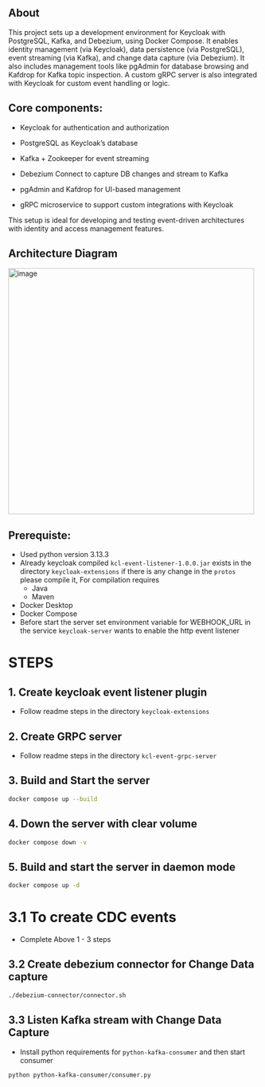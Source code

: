 ## About
This project sets up a development environment for Keycloak with PostgreSQL, Kafka, and Debezium, using Docker Compose. It enables identity management (via Keycloak), data persistence (via PostgreSQL), event streaming (via Kafka), and change data capture (via Debezium). It also includes management tools like pgAdmin for database browsing and Kafdrop for Kafka topic inspection. A custom gRPC server is also integrated with Keycloak for custom event handling or logic.

## Core components:

- Keycloak for authentication and authorization

- PostgreSQL as Keycloak’s database

- Kafka + Zookeeper for event streaming

- Debezium Connect to capture DB changes and stream to Kafka

- pgAdmin and Kafdrop for UI-based management

- gRPC microservice to support custom integrations with Keycloak

This setup is ideal for developing and testing event-driven architectures with identity and access management features.

## Architecture Diagram
<img width="494" alt="image" src="https://github.com/user-attachments/assets/2e90f2a7-91c7-48a5-8603-dea8a41d4f04" />


## Prerequiste:
- Used python version 3.13.3
- Already keycloak compiled `kcl-event-listener-1.0.0.jar` exists in the directory `keycloak-extensions` if there is any change in the `protos` please compile it, For compilation requires
  - Java
  - Maven
- Docker Desktop
- Docker Compose
- Before start the server set environment variable for WEBHOOK_URL in the service `keycloak-server` wants to enable the http event listener

# STEPS
## 1. Create keycloak event listener plugin
  - Follow readme steps in the directory `keycloak-extensions`

## 2. Create GRPC server
  - Follow readme steps in the directory  `kcl-event-grpc-server`

## 3. Build and Start the server
```bash
docker compose up --build
```

## 4. Down the server with clear volume
```bash
docker compose down -v
```


## 5. Build and start the server in daemon mode
```bash
docker compose up -d
```

# 3.1 To create CDC events
 - Complete Above 1 - 3 steps
## 3.2  Create debezium connector for Change Data capture
```bash
./debezium-connector/connector.sh 
```
## 3.3 Listen Kafka stream with Change Data Capture
 - Install python requirements for `python-kafka-consumer` and then start consumer
```
python python-kafka-consumer/consumer.py
```

